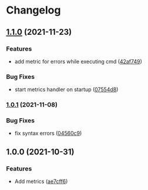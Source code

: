 # Changelog

## [1.1.0](https://www.github.com/soerenschneider/shutdown-listener/compare/v1.0.1...v1.1.0) (2021-11-23)


### Features

* add metric for errors while executing cmd ([42af749](https://www.github.com/soerenschneider/shutdown-listener/commit/42af7498a1b0c0df9e00ddd9b73e5d64864f8a5f))


### Bug Fixes

* start metrics handler on startup ([07554d8](https://www.github.com/soerenschneider/shutdown-listener/commit/07554d89814c39c3b11270d1e81b5759d5ae2909))

### [1.0.1](https://www.github.com/soerenschneider/shutdown-listener/compare/v1.0.0...v1.0.1) (2021-11-08)


### Bug Fixes

* fix syntax errors ([04560c9](https://www.github.com/soerenschneider/shutdown-listener/commit/04560c95733469e7137ebf34007f523607d6fa11))

## 1.0.0 (2021-10-31)


### Features

* Add metrics ([ae7cff6](https://www.github.com/soerenschneider/shutdown-listener/commit/ae7cff6b580a3dd9dcf29debc377fac6ce78747f))
